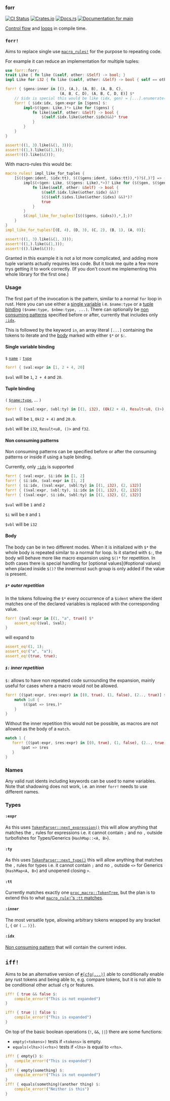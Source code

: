 ### forr

[![CI Status](https://github.com/ModProg/forr/actions/workflows/test.yaml/badge.svg)](https://github.com/ModProg/forr/actions/workflows/test.yaml)
[![Crates.io](https://img.shields.io/crates/v/forr)](https://crates.io/crates/forr)
[![Docs.rs](https://img.shields.io/crates/v/template?color=informational&label=docs.rs)](https://docs.rs/forr)
[![Documentation for `main`](https://img.shields.io/badge/docs-main-informational)](https://modprog.github.io/forr/forr/)

[Control flow](#iff) and [loops](#forr) in compile time.

### `forr!`

Aims to replace single use [`macro_rules!`](https://doc.rust-lang.org/reference/macros-by-example.html) for the purpose to repeating code.

For example it can reduce an implementation for multiple tuples:
```rust
use forr::forr;
trait Like { fn like (&self, other: &Self) -> bool; }
impl Like for i32 { fn like (&self, other: &Self) -> bool { self == other } }

forr! { $gens:inner in [(), (A,), (A, B), (A, B, C),
                        (A, B, C, D), (A, B, C, D, E)] $*
    // $idx is special this would be like (idx, gen) = [...].enumerate()
    forr! { $idx:idx, $gen:expr in [$gens] $:
        impl<$($gen: Like,)*> Like for ($gens) {
            fn like(&self, other: &Self) -> bool {
                $(self.$idx.like(&other.$idx)&&)* true
            }
        }
    }
}

assert!((1, 3).like(&(1, 3)));
assert!((1,).like(&(1,)));
assert!(().like(&()));
```

With macro-rules this would be:

```rust
macro_rules! impl_like_for_tuples {
    [$(($gen:ident, $idx:tt), $(($gens:ident, $idxs:tt)),*)?$(,)?] => {
        impl$(<$gen: Like, $($gens: Like),*>)? Like for ($($gen, $($gens),*)?) {
            fn like(&self, other: &Self) -> bool {
                $(self.$idx.like(&other.$idx) &&)?
                $($(self.$idxs.like(&other.$idxs) &&)*)?
                true
            }
        }
        $(impl_like_for_tuples![$(($gens, $idxs)),*,];)?
    }
}
impl_like_for_tuples![(E, 4), (D, 3), (C, 2), (B, 1), (A, 0)];

assert!((1, 3).like(&(1, 3)));
assert!((1,).like(&(1,)));
assert!(().like(&()));
```

Granted in this example it is not a lot more complicated, and adding more
tuple variants actually requires less code. But it took me quite a few more
trys getting it to work correctly. (If you don't count me implementing this
whole library for the first one.)

### Usage

The first part of the invocation is the pattern, similar to a normal `for`
loop in rust. Here you can use either a [single
variable](#single-variable-binding) i.e. `$name:type` or a [tuple
binding](#tuple-binding) `($name:type, $nbme:type, ...)`. There can
optionally be [non consuming patterns](#non-consuming-patterns) specified
before or after, currently that includes only [`:idx`](#idx).

This is followed by the keyword `in`, an array literal `[...]` containing
the tokens to iterate and the [body](#body) marked with either `$*` or `$:`.

#### Single variable binding
`$` [`name`](#names) `:` [`type`](#types)
```rust
forr! { $val:expr in [1, 2 + 4, 20]
```
`$val` will be `1`, `2 + 4` and `20`.

#### Tuple binding
`(` [`$name:type`](#single-variable-binding), ... `)`
```rust
forr! { ($val:expr, $vbl:ty) in [(1, i32), (Ok(2 + 4), Result<u8, ()>), (20.0, f32)]
```
`$val` will be `1`, `Ok(2 + 4)` and `20.0`.

`$vbl` will be `i32`, `Result<u8, ()>` and `f32`.

#### Non consuming patterns

Non consuming patterns can be specified before or after the consuming
patterns or inside if using a tuple binding.

Currently, only [`:idx`](#idx) is supported
```rust
forr! { $val:expr, $i:idx in [1, 2]
forr! { $i:idx, $val:expr in [1, 2]
forr! { $i:idx, ($val:expr, $vbl:ty) in [(1, i32), (2, i32)]
forr! { ($val:expr, $vbl:ty), $i:idx in [(1, i32), (2, i32)]
forr! { ($val:expr, $i:idx, $vbl:ty) in [(1, i32), (2, i32)]
```
`$val` will be `1` and `2`

`$i` will be `0` and `1`

`$vbl` will be `i32`

#### Body

The body can be in two different modes. When it is initialized with `$*` the
whole body is repeated similar to a normal for loop. Is it started with
`$:`, the body will behave more like macro expansion using `$()*` for
repetition. In both cases there is special handling for [optional
values](#optional values) when placed inside `$()?` the innermost such group
is only added if the value is present.

##### `$*` outer repetition

In the tokens following the `$*` every occurrence of a `$ident` where the
ident matches one of the declared variables is replaced with the
corresponding value.
```rust
forr! {$val:expr in [(1, "a", true)] $*
    assert_eq!($val, $val);
}
```
will expand to
```rust
assert_eq!(1, 1);
assert_eq!("a", "a");
assert_eq!(true, true);
```

##### `$:` inner repetition

`$:` allows to have non repeated code surrounding the expansion, mainly
useful for cases where a macro would not be allowed.

```rust
forr! {($pat:expr, $res:expr) in [(0, true), (1, false), (2.., true)] $:
    match 1u8 {
        $($pat => $res,)*
    }
}
```
Without the inner repetition this would not be possible, as macros are not
allowed as the body of a `match`.
```rust
match 1 {
   forr! {($pat:expr, $res:expr) in [(0, true), (1, false), (2.., true)] $*
       $pat => $res
   }
}
```

### Names
Any valid rust idents including keywords can be used to name variables. Note
that shadowing does not work, i.e. an inner `forr!` needs to use different
names.

### Types
#### `:expr`
As this uses [`TokenParser::next_expression()`](https://docs.rs/proc-macro-utils/latest/proc_macro_utils/struct.TokenParser.html#method.next_expression) this will allow anything
that matches the `,` rules for expressions i.e. it cannot contain `;` and no
`,` outside turbofishes for Types/Generics (`HashMap::<A, B>`).

#### `:ty`
As this uses [`TokenParser::next_type()`](https://docs.rs/proc-macro-utils/latest/proc_macro_utils/struct.TokenParser.html#method.next_type) this will allow anything
that matches the `,` rules for types i.e. it cannot contain `;` and no
`,` outside `<>` for Generics (`HashMap<A, B>`) and unopened closing `>`.

#### `:tt`
Currently matches exactly one [`proc_macro::TokenTree`](https://doc.rust-lang.org/beta/proc_macro/enum.TokenTree.html), but the plan is to extend this to what [`macro_rule!`'s `:tt` matches](https://doc.rust-lang.org/reference/macros-by-example.html#metavariables).

#### `:inner`
The most versatile type, allowing arbitrary tokens wrapped by any bracket
`[`, `{` or `(` ... `)}]`.

#### `:idx`
[Non consuming pattern](#non-consuming-patterns) that will contain the
current index.

## `iff!`

Aims to be an alternative version of
[`#[cfg(...)]`](https://doc.rust-lang.org/reference/conditional-compilation.html#the-cfg-attribute)
able to conditionally enable any rust tokens and being able to, e.g. compare
tokens, but it is not able to be conditional other actual `cfg` or features.

```rust
iff! { true && false $:
    compile_error!("This is not expanded")
}

iff! { true || false $:
    compile_error!("This is expanded")
}
```

On top of the basic boolean operations (`!`, `&&`, `||`) there are some
functions:

- `empty(<tokens>)` tests if `<tokens>` is empty.
- `equals(<lhs>)(<rhs>)` tests if `<lhs>` is equal to `<rhs>`.

```rust
iff! { empty() $:
    compile_error!("This is expanded")
}
iff! { empty(something) $:
    compile_error!("This is not expanded")
}
iff! { equals(something)(another thing) $:
    compile_error!("Neither is this")
}
```

